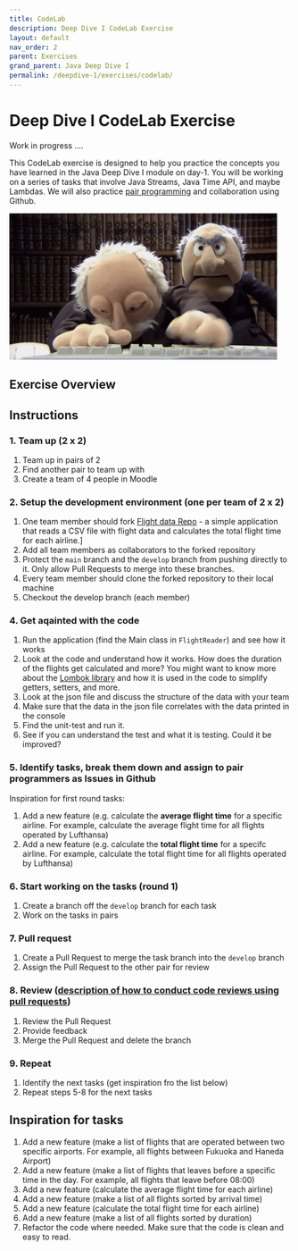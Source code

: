 ```yaml
---
title: CodeLab
description: Deep Dive I CodeLab Exercise
layout: default
nav_order: 2
parent: Exercises
grand_parent: Java Deep Dive I
permalink: /deepdive-1/exercises/codelab/
---
```


# Deep Dive I CodeLab Exercise

Work in progress ....

This CodeLab exercise is designed to help you practice the concepts you have learned in the Java Deep Dive I module on day-1. You will be working on a series of tasks that involve Java Streams, Java Time API, and maybe Lambdas. We will also practice [pair programming](../../toolbox/sys/projectmanagement/pairprogramming.md) and collaboration using Github.

![Pair programming](./images/pairprogramming.gif)

## Exercise Overview

## Instructions

### 1. Team up (2 x 2)

1. Team up in pairs of 2
2. Find another pair to team up with
3. Create a team of 4 people in Moodle

### 2. Setup the development environment (one per team of 2 x 2)

1. One team member should fork [Flight data Repo](https://github.com/dat3Cph/flightapp) - a simple application that reads a CSV file with flight data and calculates the total flight time for each airline.]
2. Add all team members as collaborators to the forked repository
3. Protect the `main` branch and the `develop` branch from pushing directly to it. Only allow Pull Requests to merge into these branches.
4. Every team member should clone the forked repository to their local machine
5. Checkout the develop branch (each member)

### 4. Get aqainted with the code

1. Run the application (find the Main class in `FlightReader`) and see how it works
2. Look at the code and understand how it works. How does the duration of the flights get calculated and more? You might want to
know more about the [Lombok library](../../toolbox/java/deepdive/lombok.md) and how it is used in the code to simplify getters, setters, and more.
3. Look at the json file and discuss the structure of the data with your team
4. Make sure that the data in the json file correlates with the data printed in the console
5. Find the unit-test and run it.
6. See if you can understand the test and what it is testing. Could it be improved?

### 5. Identify tasks, break them down and assign to pair programmers as Issues in Github

Inspiration for first round tasks:

1. Add a new feature (e.g. calculate the **average flight time** for a specific airline. For example, calculate the average flight time for all flights operated by Lufthansa)
2. Add a new feature (e.g. calculate the **total flight time** for a specifc airline. For example, calculate the total flight time for all flights operated by Lufthansa)

### 6. Start working on the tasks (round 1)

1. Create a branch off the `develop` branch for each task
2. Work on the tasks in pairs

### 7. Pull request

1. Create a Pull Request to merge the task branch into the `develop` branch
2. Assign the Pull Request to the other pair for review

### 8. Review ([description of how to conduct code reviews using pull requests](../../toolbox/sys/projectmanagement/codereviews.md))

1. Review the Pull Request
2. Provide feedback
3. Merge the Pull Request and delete the branch

### 9. Repeat

1. Identify the next tasks (get inspiration fro the list below)
2. Repeat steps 5-8 for the next tasks

## Inspiration for tasks

1. Add a new feature (make a list of flights that are operated between two specific airports. For example, all flights between Fukuoka and Haneda Airport)
2. Add a new feature (make a list of flights that leaves before a specific time in the day. For example, all flights that leave before 08:00)
3. Add a new feature (calculate the average flight time for each airline)
4. Add a new feature (make a list of all flights sorted by arrival time)
5. Add a new feature (calculate the total flight time for each airline)
6. Add a new feature (make a list of all flights sorted by duration)
7. Refactor the code where needed. Make sure that the code is clean and easy to read.
